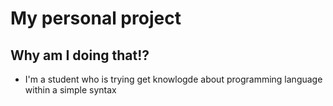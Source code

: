 # My personal project
## Why am I doing that!?
* I'm a student who is trying get knowlogde about programming language within a simple syntax
